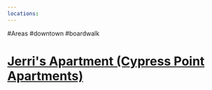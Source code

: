 ```yaml
---
locations: 
---
```

#Areas #downtown #boardwalk
# [Jerri's Apartment (Cypress Point Apartments)](geo:36.965832324829485,-122.03300642973775)